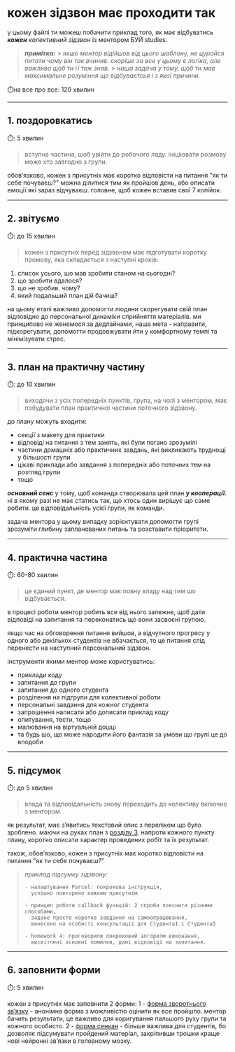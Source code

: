 # кожен зідзвон має проходити так

у цьому файлі ти можеш побачити приклад того, як має відбуватись _**кожен** колективний зідзвон_ із ментором БУЙ studies.

> **_примітка:_** > _якшо ментор відійшов від цього шаблону, не цурайся питати чому він так вчинив. скоріше за все у цьому є логіка, але важливо щоб ти її теж знав._ > _наша задача у тому, щоб ти мав максимальне розуміння що відбуваєтсья і з якої причини._

⏱️на все про все: 120 хвилин

---

## 1. поздоровкатись

⏱️: 5 хвилин

> вступна частина, шоб увійти до робочого ладу. ініціювати розмову може хто завгодно з групи.

обовʼязково, кожен з присутніх має коротко відповісти на питання "як ти себе почуваєш?"
можна ділитися тим як пройшов день, або описати емоції які зараз відчуваєш. головне, щоб кожен вставив свої 7 копійок.

---

## 2. звітуємо

⏱️: до 15 хвилин

> кожен з присутніх перед зідзвоном має підготувати коротку промову, яка складається з наступні кроків:

1. список усього, шо мав зробити станом на сьогодні?
2. що зробити вдалося?
3. що не зробив. чому?
4. який подальший план дій бачиш?

на цьому етапі важливо допомогти людини скорегувати свій план відповідно до персональної динаміки сприйняття матеріалів.
ми принципово не женемося за дедлайнами, наша мета - направити, підкорегувати, допомогти продовжувати йти у комфортному темпі та мінімізувати стрес.

---

## 3. план на практичну частину

⏱️: до 10 хвилин

> виходячи з усіх попередніх пунктів, група, на чолі з ментором, має побудувати план практичної частини поточного зідзвону.

до плану можуть входити:

- секції з макету для практики
- відповіді на питання з тем занять, які були погано зрозумілі
- частини домашніх або практичних завдань, які викликають труднощі у більшості групи
- цікаві приклади або завдання з попередніх або поточних тем на розгляд групи
- тощо

**_основний сенс_** у тому, щоб команда створювала цей план **_у кооперації_**.
ні в якому разі не має статись так, що хтось один вирішує що саме робити.
це відповідальність усієї групи, як команди.

задача ментора у цьому випадку зорієнтувати допомогти групі зрозуміти глибину запланованих питань та розставити пріоритети.

---

## 4. практична частина

⏱️: 60-80 хвилин

> це єдиний пункт, де ментор має повну владу над тим шо відбувається.

в процесі роботи ментор робить все від нього залежне, щоб дати відповіді на запитання та переконатись що вони засвоєні групою.

якщо час на обговорення питання вийшов, а відчутного прогресу у одного або декількох студентів не вбачається, то це питання слід перенести на наступний персональний зідзвон.

інструменти якими ментор може користуватись:

- приклади коду
- запитання до групи
- запитання до одного студента
- розділення на підгрупи для колективної роботи
- персональні завдання для кожног студента
- запрошення написати або дописати приклад коду
- опитування, тести, тощо
- малювання на віртуальній дошці
- та будь шо, що може народити його фантазія за умови що групі це до вподоби

---

## 5. підсумок

⏱️: до 5 хвилин

> влада та відповідальність знову переходить до колективу включно з ментором.

як результат, має зʼявитись текстовий опис з переліком що було зроблено.
маючи на руках план з [розділу 3](#3-план-на-практичну-частину).
напроти кожного пункту плану, коротко описати характер проведених робіт та їх результат.

також, обовʼязково, кожен з присутніх має коротко відповісти на питання "як ти себе почуваєш?"

> _приклад підсумку зідзвону:_
>
> ```
> - налаштування Parcel: покрокова інструкція,
>   успішно повторено кожним присутнім
>
> - принцип роботи callback функцій: 2 спроби пояснити різними способами,
>   задане просте коротке завдання на самоопрацювання,
>   винесено на особисті консультації для Студента1 і Студента3
>
> - homework 4: проговорили покроковий алгоритм виконання,
>   висвітлені основні помилки, дані відповіді на запитання.
> ```

---

## 6. заповнити форми

⏱️: 5 хвилин

кожен з присутніх має заповнити 2 форми:
1 - [форма зворотнього звʼязку](<(https://docs.google.com/forms/d/e/1FAIpQLSdEsm9kARr026fsyk2fbwpZfMAPpR61BrGPr5FhhxjjhGp4jw/viewform)>) - анонімна форма з можливістю оцінити як все пройшло. ментор бачить результати, це важливо для коригування пальшого руху групи та кожного особисто.
2 - [форма сенкан](https://docs.google.com/forms/d/e/1FAIpQLSeU6gQy8NbNgsRvLuDLguuCdDZGrv5q7drXnkrYkxQMsaXbVw/viewform) - більше важлива для студентів, бо дозволяє підсумувати пройдений матеріал, закріпивши трошки краще нові нейронні звʼязки в головному мозку.
